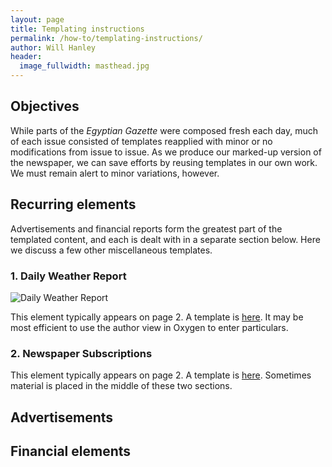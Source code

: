 ```yaml
---
layout: page
title: Templating instructions
permalink: /how-to/templating-instructions/
author: Will Hanley
header:
  image_fullwidth: masthead.jpg
---
```

## Objectives

While parts of the *Egyptian Gazette* were composed fresh each day, much of each issue consisted of templates reapplied with minor or no modifications from issue to issue. As we produce our marked-up version of the newspaper, we can save efforts by reusing templates in our own work. We must remain alert to minor variations, however.

## Recurring elements

Advertisements and financial reports form the greatest part of the templated content, and each is dealt with in a separate section below. Here we discuss a few other miscellaneous templates.

### 1. Daily Weather Report

![Daily Weather Report](daily-weather-report-1905-07-12.png "Daily Weather Report")

This element typically appears on page 2. A template is [here](https://github.com/dig-eg-gaz/boilerplates/blob/master/Daily-Weather-Report.xml). It may be most efficient to use the author view in Oxygen to enter particulars.

### 2. Newspaper Subscriptions

This element typically appears on page 2. A template is [here](https://github.com/dig-eg-gaz/boilerplates/blob/master/Newspaper-Subscriptions.xml). Sometimes material is placed in the middle of these two sections.

## Advertisements

## Financial elements
